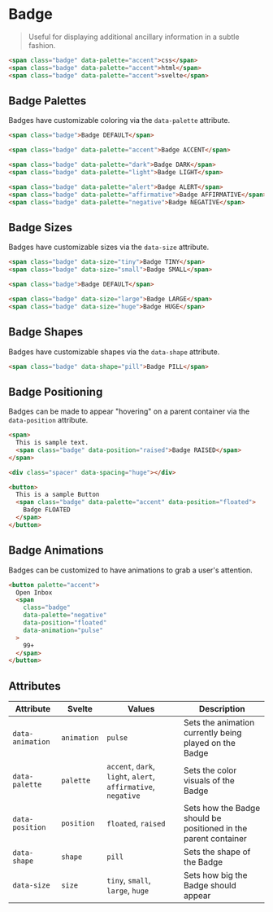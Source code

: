 # Badge

> Useful for displaying additional ancillary information in a subtle fashion.

```html
<span class="badge" data-palette="accent">css</span>
<span class="badge" data-palette="accent">html</span>
<span class="badge" data-palette="accent">svelte</span>
```

## Badge Palettes

Badges have customizable coloring via the `data-palette` attribute.

```html
<span class="badge">Badge DEFAULT</span>

<span class="badge" data-palette="accent">Badge ACCENT</span>

<span class="badge" data-palette="dark">Badge DARK</span>
<span class="badge" data-palette="light">Badge LIGHT</span>

<span class="badge" data-palette="alert">Badge ALERT</span>
<span class="badge" data-palette="affirmative">Badge AFFIRMATIVE</span>
<span class="badge" data-palette="negative">Badge NEGATIVE</span>
```

## Badge Sizes

Badges have customizable sizes via the `data-size` attribute.

```html
<span class="badge" data-size="tiny">Badge TINY</span>
<span class="badge" data-size="small">Badge SMALL</span>

<span class="badge">Badge DEFAULT</span>

<span class="badge" data-size="large">Badge LARGE</span>
<span class="badge" data-size="huge">Badge HUGE</span>
```

## Badge Shapes

Badges have customizable shapes via the `data-shape` attribute.

```html
<span class="badge" data-shape="pill">Badge PILL</span>
```

## Badge Positioning

Badges can be made to appear "hovering" on a parent container via the `data-position` attribute.

```html
<span>
  This is sample text.
  <span class="badge" data-position="raised">Badge RAISED</span>
</span>

<div class="spacer" data-spacing="huge"></div>

<button>
  This is a sample Button
  <span class="badge" data-palette="accent" data-position="floated">
    Badge FLOATED
  </span>
</button>
```

## Badge Animations

Badges can be customized to have animations to grab a user's attention.

```html
<button palette="accent">
  Open Inbox
  <span
    class="badge"
    data-palette="negative"
    data-position="floated"
    data-animation="pulse"
  >
    99+
  </span>
</button>
```

## Attributes

| Attribute        | Svelte      | Values                                                        | Description                                                     |
| ---------------- | ----------- | ------------------------------------------------------------- | --------------------------------------------------------------- |
| `data-animation` | `animation` | `pulse`                                                       | Sets the animation currently being played on the Badge          |
| `data-palette`   | `palette`   | `accent`, `dark`, `light`, `alert`, `affirmative`, `negative` | Sets the color visuals of the Badge                             |
| `data-position`  | `position`  | `floated`, `raised`                                           | Sets how the Badge should be positioned in the parent container |
| `data-shape`     | `shape`     | `pill`                                                        | Sets the shape of the Badge                                     |
| `data-size`      | `size`      | `tiny`, `small`, `large`, `huge`                              | Sets how big the Badge should appear                            |
